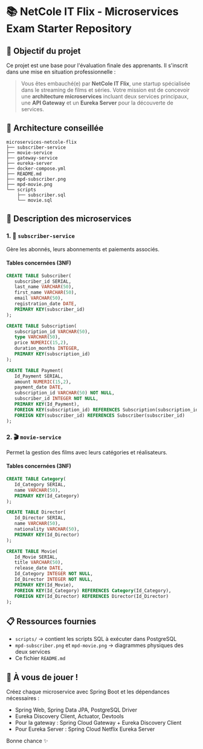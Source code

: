 # 📚 NetCole IT Flix - Microservices Exam Starter Repository

## 🚀 Objectif du projet
Ce projet est une base pour l'évaluation finale des apprenants. Il s'inscrit dans une mise en situation professionnelle :

> Vous êtes embauché(e) par **NetCole IT Flix**, une startup spécialisée dans le streaming de films et séries.
> Votre mission est de concevoir une **architecture microservices** incluant deux services principaux, une **API Gateway** et un **Eureka Server** pour la découverte de services.

## 🔧 Architecture conseillée
```
microservices-netcole-flix
├── subscriber-service
├── movie-service
├── gateway-service
├── eureka-server
├── docker-compose.yml
├── README.md
├── mpd-subscriber.png
├── mpd-movie.png
└── scripts
    ├── subscriber.sql
    └── movie.sql
```

## 📝 Description des microservices

### 1. 📅 `subscriber-service`
Gère les abonnés, leurs abonnements et paiements associés.

#### Tables concernées (3NF)
```sql
CREATE TABLE Subscriber(
   subscriber_id SERIAL,
   last_name VARCHAR(50),
   first_name VARCHAR(50),
   email VARCHAR(50),
   registration_date DATE,
   PRIMARY KEY(subscriber_id)
);

CREATE TABLE Subscription(
   subscription_id VARCHAR(50),
   type VARCHAR(50),
   price NUMERIC(15,2),
   duration_months INTEGER,
   PRIMARY KEY(subscription_id)
);

CREATE TABLE Payment(
   Id_Payment SERIAL,
   amount NUMERIC(15,2),
   payment_date DATE,
   subscription_id VARCHAR(50) NOT NULL,
   subscriber_id INTEGER NOT NULL,
   PRIMARY KEY(Id_Payment),
   FOREIGN KEY(subscription_id) REFERENCES Subscription(subscription_id),
   FOREIGN KEY(subscriber_id) REFERENCES Subscriber(subscriber_id)
);
```

### 2. 🎬 `movie-service`
Permet la gestion des films avec leurs catégories et réalisateurs.

#### Tables concernées (3NF)
```sql
CREATE TABLE Category(
   Id_Category SERIAL,
   name VARCHAR(50),
   PRIMARY KEY(Id_Category)
);

CREATE TABLE Director(
   Id_Director SERIAL,
   name VARCHAR(50),
   nationality VARCHAR(50),
   PRIMARY KEY(Id_Director)
);

CREATE TABLE Movie(
   Id_Movie SERIAL,
   title VARCHAR(50),
   release_date DATE,
   Id_Category INTEGER NOT NULL,
   Id_Director INTEGER NOT NULL,
   PRIMARY KEY(Id_Movie),
   FOREIGN KEY(Id_Category) REFERENCES Category(Id_Category),
   FOREIGN KEY(Id_Director) REFERENCES Director(Id_Director)
);
```

## 📋 Ressources fournies
- `scripts/` → contient les scripts SQL à exécuter dans PostgreSQL
- `mpd-subscriber.png` et `mpd-movie.png` → diagrammes physiques des deux services
- Ce fichier `README.md`

## 📆 À vous de jouer !
Créez chaque microservice avec Spring Boot et les dépendances nécessaires :
- Spring Web, Spring Data JPA, PostgreSQL Driver
- Eureka Discovery Client, Actuator, Devtools
- Pour la gateway : Spring Cloud Gateway + Eureka Discovery Client
- Pour Eureka Server : Spring Cloud Netflix Eureka Server

Bonne chance ✨

